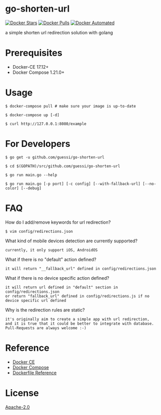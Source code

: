 # go-shorten-url

[![Docker Stars](https://img.shields.io/docker/stars/guessi/go-shorten-url.svg)](https://hub.docker.com/r/guessi/go-shorten-url/)
[![Docker Pulls](https://img.shields.io/docker/pulls/guessi/go-shorten-url.svg)](https://hub.docker.com/r/guessi/go-shorten-url/)
[![Docker Automated](https://img.shields.io/docker/automated/guessi/go-shorten-url.svg)](https://hub.docker.com/r/guessi/go-shorten-url/)

a simple shorten url redirection solution with golang


# Prerequisites

- Docker-CE 17.12+
- Docker Compose 1.21.0+


# Usage

    $ docker-compose pull # make sure your image is up-to-date

    $ docker-compose up [-d]

    $ curl http://127.0.0.1:8080/example


# For Developers

    $ go get -u github.com/guessi/go-shorten-url

    $ cd $(GOPATH)/src/github.com/guessi/go-shorten-url

    $ go run main.go --help

    $ go run main.go [-p port] [-c config] [--with-fallback-url] [--no-color] [--debug]


# FAQ

How do I add/remove keywords for url redirection?

    $ vim config/redirections.json

What kind of mobile devices detection are currently supported?

    currently, it only support iOS, AndroidOS

What if there is no "default" action defined?

    it will return "__fallback_url" defined in config/redirections.json

What if there is no device specific action defined?

    it will return url defined in "default" section in config/redirections.json
    or return "fallback_url" defined in config/redirections.js if no device specific url defined

Why is the redirection rules are static?

    it's originally aim to create a simple app with url redirection,
    and it is true that it could be better to integrate with database.
    Pull-Requests are always welcome :-)


# Reference

- [Docker CE](https://www.docker.com/community-edition)
- [Docker Compose](https://docs.docker.com/compose/overview/)
- [Dockerfile Reference](https://docs.docker.com/engine/reference/builder/)


# License

[Apache-2.0](LICENSE)
